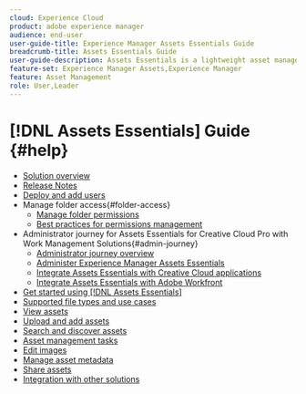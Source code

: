 ```yaml
---
cloud: Experience Cloud
product: adobe experience manager
audience: end-user
user-guide-title: Experience Manager Assets Essentials Guide
breadcrumb-title: Assets Essentials Guide
user-guide-description: Assets Essentials is a lightweight asset management solution that works from within other Experience Cloud applications.
feature-set: Experience Manager Assets,Experience Manager
feature: Asset Management
role: User,Leader
---
```


# [!DNL Assets Essentials] Guide {#help}

+ [Solution overview](introduction.md)
+ [Release Notes](release-notes.md)
+ [Deploy and add users](deploy-administer.md)
+ Manage folder access{#folder-access}
  + [Manage folder permissions](manage-permissions.md)
  + [Best practices for permissions management](permission-management-best-practices.md)
+ Administrator journey for Assets Essentials for Creative Cloud Pro with Work Management Solutions{#admin-journey}
  + [Administrator journey overview](assets-essentials-cc-pro-work-management-admin-journey.md)
  + [Administer Experience Manager Assets Essentials](adminster-aem-assets-essentials.md)
  + [Integrate Assets Essentials with Creative Cloud applications](integrate-assets-essentials-creative-cloud.md)
  + [Integrate Assets Essentials with Adobe Workfront](integrate-assets-essentials-workfront.md)
+ [Get started using [!DNL Assets Essentials]](get-started.md)
+ [Supported file types and use cases](supported-file-formats.md)
+ [View assets](navigate-view.md)
+ [Upload and add assets](add-delete.md)
+ [Search and discover assets](search.md)
+ [Asset management tasks](manage-organize.md)
+ [Edit images](edit-images.md)
+ [Manage asset metadata](metadata.md)
+ [Share assets](share-links-for-assets.md)
+ [Integration with other solutions](integration.md)
